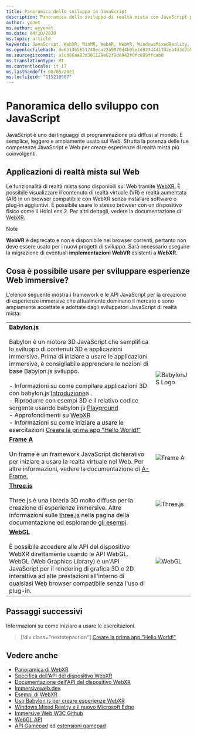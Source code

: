 ```yaml
---
title: Panoramica dello sviluppo in JavaScript
description: Panoramica dello sviluppo di realtà mista con JavaScript per visori VR immersive Web, per dispositivi mobili e Windows.
author: yonet
ms.author: ayyonet
ms.date: 04/10/2020
ms.topic: article
keywords: JavaScript, WebXR, WinMR, WebAR, WebVR, WindowsMixedReality, HoloLens, windows mixed reality, web vr, web xr, web mr, web ar, 360, 360 video, 360 video, 360 foto, 360 foto, 360 foto, 360 contenuti, web immersive, immersive-web, IW, immersiveweb
ms.openlocfilehash: de6314b5651740eca23a9078d4b05e1d92344d1742ea433d7b924cbde4457b8c
ms.sourcegitcommit: a1c086aa83d381129e62f9d8942f0fc889ffcab0
ms.translationtype: MT
ms.contentlocale: it-IT
ms.lasthandoff: 08/05/2021
ms.locfileid: "115210507"
---
```

# <a name="javascript-development-overview"></a>Panoramica dello sviluppo con JavaScript

JavaScript è uno dei linguaggi di programmazione più diffusi al mondo. È semplice, leggero e ampiamente usato sul Web. Sfrutta la potenza delle tue competenze JavaScript e Web per creare esperienze di realtà mista più coinvolgenti.

## <a name="mixed-reality-applications-on-the-web"></a>Applicazioni di realtà mista sul Web

Le funzionalità di realtà mista sono disponibili sul Web tramite [WebXR.](webxr-overview.md) È possibile visualizzare il contenuto di realtà virtuale (VR) e realtà aumentata (AR) in un browser compatibile con WebXR senza installare software o plug-in aggiuntivi. È possibile usare lo stesso browser con un dispositivo fisico come il HoloLens 2. Per altri dettagli, vedere la documentazione di [WebXR.](webxr-overview.md)

> [!NOTE]
> **WebVR** è deprecato e non è disponibile nei browser correnti, pertanto non deve essere usato per i nuovi progetti di sviluppo. Sarà necessario eseguire la migrazione di eventuali **implementazioni WebVR** esistenti a **WebXR.**

## <a name="what-can-i-use-to-develop-immersive-web-experiences"></a>Cosa è possibile usare per sviluppare esperienze Web immersive?

L'elenco seguente mostra i framework e le API JavaScript per la creazione di esperienze immersive che attualmente dominano il mercato e sono ampiamente accettate e adottate dagli sviluppatori JavaScript di realtà mista:

|  |  |
| --- | --- |
|[**Babylon.js**](https://doc.babylonjs.com/)<br/><br/> Babylon è un motore 3D JavaScript che semplifica lo sviluppo di contenuti 3D e applicazioni immersive. Prima di iniziare a usare le applicazioni immersive, è consigliabile apprendere le nozioni di base Babylon.js sviluppo.<br/><br/>- Informazioni su come compilare applicazioni 3D con babylon.js [Introduzione](https://doc.babylonjs.com/start)a .<br/>- Riprodurre con esempi 3D e il relativo codice sorgente usando babylon.js [Playground](https://doc.babylonjs.com/examples/)<br/>- Approfondimenti su [WebXR](https://doc.babylonjs.com/divingDeeper/webXR)<br/>- Informazioni su come iniziare a usare le esercitazioni [Creare la prima app "Hello World!"](tutorials/babylonjs-webxr-helloworld/introduction-01.md)|![BabylonJS Logo](images/babylon.js.example.png) |
|[**Frame A**](https://aframe.io/) <br/><br/>Un frame è un framework JavaScript dichiarativo per iniziare a usare la realtà virtuale nel Web. Per altre informazioni, vedere la documentazione di [A-Frame.](https://aframe.io/docs/1.2.0/introduction/) |![Frame A](images/a-frame.example.png)  |
|[**Three.js**](https://threejs.org) <br/><br/>Three.js è una libreria 3D molto diffusa per la creazione di esperienze immersive. Altre informazioni sulle [three.js](https://threejs.org/docs/index.html#manual/en/introduction/Creating-a-scene) nella pagina della documentazione ed esplorando [gli esempi](https://threejs.org/examples/#webgl_animation_cloth). |![Three.js](images/three.js.example.png)  |
|[**WebGL**](https://developer.mozilla.org/en-US/docs/Web/API/WebGL_API)  <br/><br/>È possibile accedere alle API del dispositivo WebXR direttamente usando le API WebGL. WebGL (Web Graphics Library) è un'API JavaScript per il rendering di grafica 3D e 2D interattiva ad alte prestazioni all'interno di qualsiasi Web browser compatibile senza l'uso di plug-in. |![WebGL](images/webgl.example.png)  |

## <a name="next-steps"></a>Passaggi successivi

Informazioni su come iniziare a usare le esercitazioni.

> [!div class="nextstepaction"]
> [Creare la prima app "Hello World!"](tutorials/babylonjs-webxr-helloworld/introduction-01.md)

## <a name="see-also"></a>Vedere anche

* [Panoramica di WebXR](webxr-overview.md)
* [Specifica dell'API del dispositivo WebXR](https://immersive-web.github.io/webxr/)
* [Documentazione dell'API del dispositivo WebXR](https://developer.mozilla.org/en-US/docs/Web/API/WebXR_Device_API)
* [Immersiveweb.dev](https://immersiveweb.dev/)
* [Esempi di WebXR](https://immersive-web.github.io/webxr-samples/)
* [Uso Babylon.js per creare esperienze WebXR](https://doc.babylonjs.com/how_to/introduction_to_webxr)
* [Windows Mixed Reality e il nuovo Microsoft Edge](/windows/mixed-reality/new-microsoft-edge#introducing-the-new-microsoft-edge)
* [Immersive Web W3C Github](https://github.com/immersive-web)
* [WebGL API](/previous-versions/windows/internet-explorer/ie-developer/dev-guides/bg182648(v=vs.85))
* [API Gamepad](https://msdn.microsoft.com/library/dn743630(v=vs.85).aspx) ed [estensioni gamepad](https://w3c.github.io/gamepad/extensions.html)

